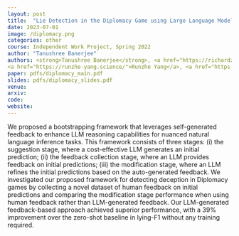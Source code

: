 ```yaml
---
layout: post
title:  "Lie Detection in the Diplomacy Game using Large Language Models"
date: 2023-07-01
image: /diplomacy.png
categories: other
course: Independent Work Project, Spring 2022
author: "Tanushree Banerjee"
authors: <strong>Tanushree Banerjee</strong>, <a href="https://richardzhu123.github.io/">Richard Zhu</a>,
<a href="https://runzhe-yang.science/">Runzhe Yang</a>, <a href="https://denis.ai/">Denis Peskov</a>,<a href="https://bstewart.scholar.princeton.edu/">Brandon Stewart</a>,<a href="https://www.cs.princeton.edu/~karthikn/">Karthik Narasimhan</a>
paper: pdfs/diplomacy_main.pdf
slides: pdfs/diplomacy_slides.pdf
venue: 
arxiv: 
code: 
website: 
---
```

We proposed a bootstrapping framework that leverages self-generated feedback to enhance LLM reasoning capabilities for nuanced natural language inference tasks. This framework consists of three stages: (i) the suggestion stage, where a cost-effective LLM generates an initial prediction; (ii) the feedback collection stage, where an LLM provides feedback on initial predictions; (iii) the modification stage, where an LLM refines the initial predictions based on the auto-generated feedback.
We investigated our proposed framework for detecting deception in Diplomacy games by collecting a novel dataset of human feedback on initial predictions and comparing the modification stage performance when using human feedback rather than LLM-generated feedback. Our LLM-generated feedback-based approach achieved superior performance, with a 39% improvement over the zero-shot baseline in lying-F1 without any training required.
